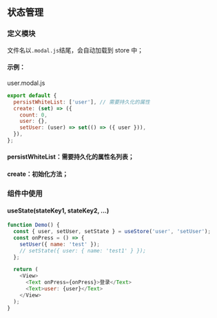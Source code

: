 ## 状态管理

### 定义模块

文件名以`.modal.js`结尾，会自动加载到 store 中；

#### 示例：

user.modal.js

```js
export default {
  persistWhiteList: ['user'], // 需要持久化的属性
  create: (set) => ({
    count: 0,
    user: {},
    setUser: (user) => set(() => ({ user })),
  }),
};
```

#### persistWhiteList：需要持久化的属性名列表；

#### create：初始化方法；

### 组件中使用

#### useState(stateKey1, stateKey2, ...)

```js
function Demo() {
  const { user, setUser, setState } = useStore('user', 'setUser');
  const onPress = () => {
    setUser({ name: 'test' });
    // setState({ user: { name: 'test1' } });
  };

  return (
    <View>
      <Text onPress={onPress}>登录</Text>
      <Text>user: {user}</Text>
    </View>
  );
}
```

